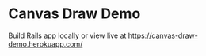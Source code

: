 # Canvas Draw Demo

Build Rails app locally or view live at https://canvas-draw-demo.herokuapp.com/
